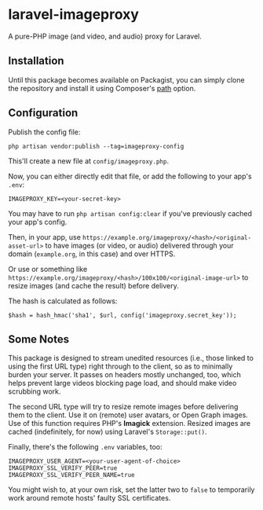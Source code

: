 # laravel-imageproxy
A pure-PHP image (and video, and audio) proxy for Laravel.

## Installation
Until this package becomes available on Packagist, you can simply clone the repository and install it using Composer's [path](https://getcomposer.org/doc/05-repositories.md#path) option.

## Configuration
Publish the config file:
```
php artisan vendor:publish --tag=imageproxy-config
```
This'll create a new file at `config/imageproxy.php`.

Now, you can either directly edit that file, or add the following to your app's `.env`:
```
IMAGEPROXY_KEY=<your-secret-key>
```
You may have to run `php artisan config:clear` if you've previously cached your app's config.

Then, in your app, use `https://example.org/imageproxy/<hash>/<original-asset-url>` to have images (or video, or audio) delivered through your domain (`example.org`, in this case) and over HTTPS.

Or use or something like `https://example.org/imageproxy/<hash>/100x100/<original-image-url>` to resize images (and cache the result) before delivery.

The hash is calculated as follows:
```
$hash = hash_hmac('sha1', $url, config('imageproxy.secret_key'));
```

## Some Notes
This package is designed to stream unedited resources (i.e., those linked to using the first URL type) right through to the client, so as to minimally burden your server. It passes on headers mostly unchanged, too, which helps prevent large videos blocking page load, and should make video scrubbing work.

The second URL type will try to resize remote images before delivering them to the client. Use it on (remote) user avatars, or Open Graph images. Use of this function requires PHP's **Imagick** extension. Resized images are cached (indefinitely, for now) using Laravel's `Storage::put()`.

Finally, there's the following `.env` variables, too:
```
IMAGEPROXY_USER_AGENT=<your-user-agent-of-choice>
IMAGEPROXY_SSL_VERIFY_PEER=true
IMAGEPROXY_SSL_VERIFY_PEER_NAME=true
```
You might wish to, at your own risk, set the latter two to `false` to temporarily work around remote hosts' faulty SSL certificates.
